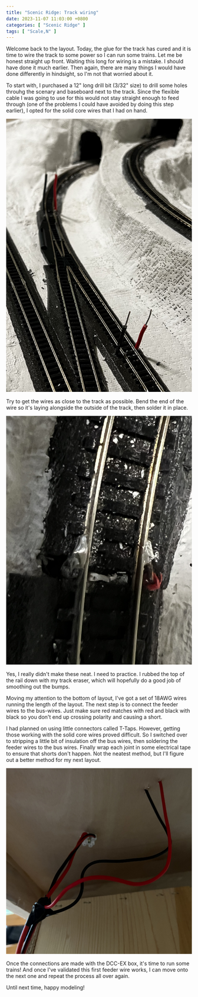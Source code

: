 ```yaml
---
title: "Scenic Ridge: Track wiring"
date: 2023-11-07 11:03:00 +0800
categories: [ "Scenic Ridge" ]
tags: [ "Scale,N" ]
---
```


Welcome back to the layout.  Today, the glue for the track has cured and it is time to wire the track to some power so I can run some trains.  Let me be honest straight up front.  Waiting this long for wiring is a mistake.  I should have done it much earlier.  Then again, there are many things I would have done differently in hindsight, so I'm not that worried about it. 

To start with, I purchased a 12" long drill bit (3/32" size) to drill some holes throuhg the scenary and baseboard next to the track.  Since the flexible cable I was going to use for this would not stay straight enough to feed through (one of the problems I could have avoided by doing this step earlier), I opted for the solid core wires that I had on hand.

![The feeder wires](/assets/2023/11/07/IMG_2264.JPG)

Try to get the wires as close to the track as possible.  Bend the end of the wire so it's laying alongside the outside of the track, then solder it in place.

![Soldered feeder wires](/assets/2023/11/07/IMG_2265.JPG)

Yes, I really didn't make these neat.  I need to practice.  I rubbed the top of the rail down with my track eraser, which will hopefully do a good job of smoothing out the bumps.  

Moving my attention to the bottom of layout, I've got a set of 18AWG wires running the length of the layout. The next step is to connect the feeder wires to the bus-wires. Just make sure red matches with red and black with black so you don't end up crossing polarity and causing a short.

I had planned on using little connectors called T-Taps.  However, getting those working with the solid core wires proved difficult.  So I switched over to stripping a little bit of insulation off the bus wires, then soldering the feeder wires to the bus wires.  Finally wrap each joint in some electrical tape to ensure that shorts don't happen.  Not the neatest method, but I'll figure out a better method for my next layout.

![The bus wires](/assets/2023/11/07/IMG_2266.JPG)

Once the connections are made with the DCC-EX box, it's time to run some trains!  And once I've validated this first feeder wire works, I can move onto the next one and repeat the process all over again.

Until next time, happy modeling!
